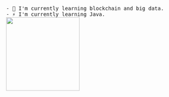 <p>
  <br><br>
  <samp>
- 🌱 I'm currently learning blockchain and big data.<br>
- ⚡ I'm currently learning Java.<br>
    <img src="http://qiniu.whoiszxl.com/pikachu.gif" width="200px" align="center">
  </samp>
</p>
